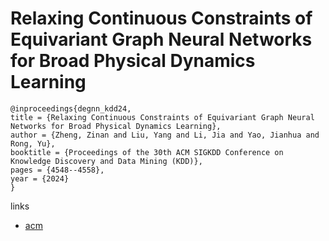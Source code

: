 # Relaxing Continuous Constraints of Equivariant Graph Neural Networks for Broad Physical Dynamics Learning

```
@inproceedings{degnn_kdd24,
title = {Relaxing Continuous Constraints of Equivariant Graph Neural Networks for Broad Physical Dynamics Learning},
author = {Zheng, Zinan and Liu, Yang and Li, Jia and Yao, Jianhua and Rong, Yu},
booktitle = {Proceedings of the 30th ACM SIGKDD Conference on Knowledge Discovery and Data Mining (KDD)},
pages = {4548--4558},
year = {2024}
}
```

links
- [acm](https://dl.acm.org/doi/10.1145/3637528.3671957)
